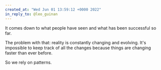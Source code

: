 ```yaml
---
created_at: "Wed Jun 01 13:59:12 +0000 2022"
in_reply_to: @leo_guinan
---
```


It comes down to what people have seen and what has been successful so far. 

The problem with that: reality is constantly changing and evolving. It's impossible to keep track of all the changes because things are changing faster than ever before.

So we rely on patterns.